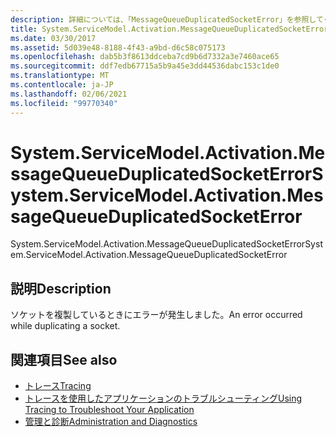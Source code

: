 ```yaml
---
description: 詳細については、「MessageQueueDuplicatedSocketError」を参照してください。
title: System.ServiceModel.Activation.MessageQueueDuplicatedSocketError
ms.date: 03/30/2017
ms.assetid: 5d039e48-8188-4f43-a9bd-d6c58c075173
ms.openlocfilehash: dab5b3f8613ddceba7cd9b6d7332a3e7460ace65
ms.sourcegitcommit: ddf7edb67715a5b9a45e3dd44536dabc153c1de0
ms.translationtype: MT
ms.contentlocale: ja-JP
ms.lasthandoff: 02/06/2021
ms.locfileid: "99770340"
---
```

# <a name="systemservicemodelactivationmessagequeueduplicatedsocketerror"></a><span data-ttu-id="5f86d-103">System.ServiceModel.Activation.MessageQueueDuplicatedSocketError</span><span class="sxs-lookup"><span data-stu-id="5f86d-103">System.ServiceModel.Activation.MessageQueueDuplicatedSocketError</span></span>

<span data-ttu-id="5f86d-104">System.ServiceModel.Activation.MessageQueueDuplicatedSocketError</span><span class="sxs-lookup"><span data-stu-id="5f86d-104">System.ServiceModel.Activation.MessageQueueDuplicatedSocketError</span></span>  
  
## <a name="description"></a><span data-ttu-id="5f86d-105">説明</span><span class="sxs-lookup"><span data-stu-id="5f86d-105">Description</span></span>  

 <span data-ttu-id="5f86d-106">ソケットを複製しているときにエラーが発生しました。</span><span class="sxs-lookup"><span data-stu-id="5f86d-106">An error occurred while duplicating a socket.</span></span>  
  
## <a name="see-also"></a><span data-ttu-id="5f86d-107">関連項目</span><span class="sxs-lookup"><span data-stu-id="5f86d-107">See also</span></span>

- [<span data-ttu-id="5f86d-108">トレース</span><span class="sxs-lookup"><span data-stu-id="5f86d-108">Tracing</span></span>](index.md)
- [<span data-ttu-id="5f86d-109">トレースを使用したアプリケーションのトラブルシューティング</span><span class="sxs-lookup"><span data-stu-id="5f86d-109">Using Tracing to Troubleshoot Your Application</span></span>](using-tracing-to-troubleshoot-your-application.md)
- [<span data-ttu-id="5f86d-110">管理と診断</span><span class="sxs-lookup"><span data-stu-id="5f86d-110">Administration and Diagnostics</span></span>](../index.md)
